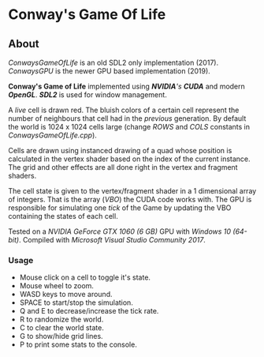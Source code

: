 # Conway's Game Of Life

## About

_ConwaysGameOfLife_ is an old SDL2 only implementation (2017).  
_ConwaysGPU_ is the newer GPU based implementation (2019).  

**Conway's Game of Life** implemented using _**NVIDIA**'s **CUDA**_ and modern _**OpenGL**_. _**SDL2**_ is used for window management.

A _live_ cell is drawn red. The bluish colors of a certain cell represent the number of neighbours that cell had in the _previous_ generation. By default the world is 1024 x 1024 cells large (change _ROWS_ and _COLS_ constants in _ConwaysGameOfLife.cpp_).

Cells are drawn using instanced drawing of a quad whose position is calculated in the vertex shader based on the index of the current instance. The grid and other effects are all done right in the vertex and fragment shaders.

The cell state is given to the vertex/fragment shader in a 1 dimensional array of integers. That is the array (_VBO_) the CUDA code works with. The GPU is responsible for simulating one _tick_ of the Game by updating the VBO containing the states of each cell. 

Tested on a _NVIDIA GeForce GTX 1060 (6 GB)_ GPU with _Windows 10 (64-bit)_. Compiled with _Microsoft Visual Studio Community 2017_.

### Usage
 * Mouse click on a cell to toggle it's state.
 * Mouse wheel to zoom.
 * WASD keys to move around.
 * SPACE to start/stop the simulation.
 * Q and E to decrease/increase the tick rate.
 * R to randomize the world.
 * C to clear the world state.
 * G to show/hide grid lines.
 * P to print some stats to the console.